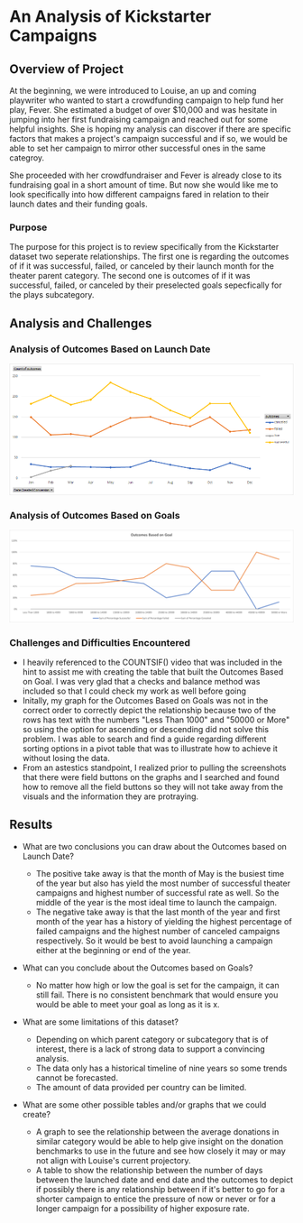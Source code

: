 # An Analysis of Kickstarter Campaigns

## Overview of Project
At the beginning, we were introduced to Louise, an up and coming playwriter who wanted to start a crowdfunding campaign to help fund her play, Fever. She estimated a budget of over $10,000 and was hesitate in jumping into her first fundraising campaign and reached out for some helpful insights. She is hoping my analysis can discover if there are specific factors that makes a project's campaign successful and if so, we would be able to set her campaign to mirror other successful ones in the same categroy.

She proceeded with her crowdfundraiser and Fever is already close to its fundraising goal in a short amount of time. But now she would like me to look specifically into how different campaigns fared in relation to their launch dates and their funding goals.

### Purpose
The purpose for this project is to review specifically from the Kickstarter dataset two seperate relationships. The first one is regarding the outcomes of if it was successful, failed, or canceled by their launch month for the theater parent category. The second one is outcomes of if it was successful, failed, or canceled by their preselected goals sepecfically for the plays subcategory.  

## Analysis and Challenges

### Analysis of Outcomes Based on Launch Date
![Outcomes Based on Launch Date Image](/01-Kickstarter/Resources/Outcomes%20Based%20on%20Launch%20Date.png)
### Analysis of Outcomes Based on Goals
![Outcomes Based on Goals Image](/01-Kickstarter/Resources/Outcomes_vs_Goals.png)

### Challenges and Difficulties Encountered
- I heavily referenced to the COUNTSIF() video that was included in the hint to assist me with creating the table that built the Outcomes Based on Goal. I was very glad that a checks and balance method was included so that I could check my work as well before going
- Initally, my graph for the Outcomes Based on Goals was not in the correct order to correctly depict the relationship because two of the rows has text with the numbers "Less Than 1000" and "50000 or More" so using the option for ascending or descending did not solve this problem. I was able to search and find a guide regarding different sorting options in a pivot table that was to illustrate how to achieve it without losing the data. 
- From an astestics standpoint, I realized prior to pulling the screenshots that there were field buttons on the graphs and I searched and found how to remove all the field buttons so they will not take away from the visuals and the information they are protraying. 

## Results

- What are two conclusions you can draw about the Outcomes based on Launch Date?
    - The positive take away is that the month of May is the busiest time of the year but also has yield the most number of successful theater campaigns and highest number of successful rate as well. So the middle of the year is the most ideal time to launch the campaign.
    - The negative take away is that the last month of the year and first month of the year has a history of yielding the highest percentage of failed campaigns and the highest number of canceled campaigns respectively. So it would be best to avoid launching a campaign either at the beginning or end of the year. 

- What can you conclude about the Outcomes based on Goals?
    - No matter how high or low the goal is set for the campaign, it can still fail. There is no consistent benchmark that would ensure you would be able to meet your goal as long as it is x. 

- What are some limitations of this dataset?
    - Depending on which parent category or subcategory that is of interest, there is a lack of strong data to support a convincing analysis. 
    - The data only has a historical timeline of nine years so some trends cannot be forecasted. 
    - The amount of data provided per country can be limited. 

- What are some other possible tables and/or graphs that we could create?
    - A graph to see the relationship between the average donations in similar category would be able to help give insight on the donation benchmarks to use in the future and see how closely it may or may not align with Louise's current projectory. 
    - A table to show the relationship between the number of days between the launched date and end date and the outcomes to depict if possibly there is any relationship between if it's better to go for a shorter campaign to entice the pressure of now or never or for a longer campaign for a possibility of higher exposure rate. 